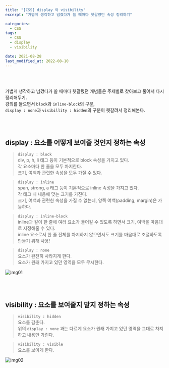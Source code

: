 ```yaml
---
title: "[CSS] display 와 visibility"
excerpt: "가볍게 생각하고 넘겼다가 쓸 때마다 헷갈렸던 속성 정리하기"

categories:
  - CSS
tags:
  - CSS
  - display
  - visibility

date: 2021-08-28
last_modified_at: 2022-08-10
---
```


<br>
<br>

가볍게 생각하고 넘겼다가 쓸 때마다 헷갈렸던 개념들은 주제별로 찾아보고 풀어서 다시 정리해두기.<br>
강의를 들으면서 `block`과 `inline-block`의 구분, <br>
`display : none`과 `visibillity : hidden`의 구분이 헷갈려서 정리해본다.

<br>
<br>

## display : 요소를 어떻게 보여줄 것인지 정하는 속성

> `display : block`<br>
> div, p, h, li 태그 등이 기본적으로 block 속성을 가지고 있다.<br>
> 각 요소마다 한 줄을 모두 차지한다.<br>
> 크기, 여백과 관련한 속성을 모두 가질 수 있다.

> `display : inline`<br>
> span, strong, a 태그 등이 기본적으로 inline 속성을 가지고 있다.<br>
> 각 태그 내 내용에 맞는 크기를 가진다.<br>
> 크기, 여백과 관련한 속성을 가질 수 없는데, 양쪽 여백(padding, margin)은 가능하다.

> `display : inline-block`<br>
> inline과 같이 한 줄에 여러 요소가 들어갈 수 있도록 하면서 크기, 여백을 마음대로 지정해줄 수 있다.<br>
> inline 요소로서 한 줄 전체를 차지하지 않으면서도 크기를 마음대로 조절하도록 만들기 위해 사용!

> `display : none`<br>
> 요소가 완전히 사라지게 한다.<br>
> 요소가 원래 가지고 있던 영역을 모두 무시한다.

![img01](https://user-images.githubusercontent.com/81657811/183816452-c476da1f-c2b9-4f76-95bc-92a90b2900dc.png)

<br>
<br>

## visibility : 요소를 보여줄지 말지 정하는 속성

> `visibility : hidden`<br>
> 요소를 감춘다.<br>
> 위의 `display : none` 과는 다르게 요소가 원래 가지고 있던 영역을 그대로 차지하고 내용만 가린다.

> `visibility : visible`<br>
> 요소를 보이게 한다.

![img02](https://user-images.githubusercontent.com/81657811/183816461-42ddbb03-e9ff-44e4-8ad1-394f7ad0037d.png)
